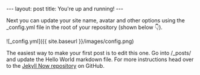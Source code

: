 --- layout: post title: You're up and running!  ---

Next you can update your site name, avatar and other options using the
_config.yml file in the root of your repository (shown below :point_down:).

![_config.yml]({{ site.baseurl }}/images/config.png)

The easiest way to make your first post is to edit this one. Go into /_posts/
and update the Hello World markdown file. For more instructions head over to
the [Jekyll Now repository](https://github.com/barryclark/jekyll-now) on
GitHub.
